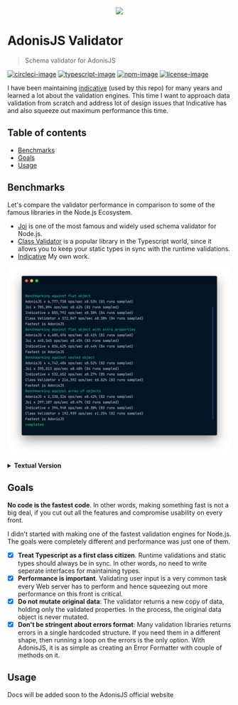 <div align="center"><img src="https://res.cloudinary.com/adonisjs/image/upload/q_100/v1564392111/adonis-banner_o9lunk.png" width="600px"></div>

# AdonisJS Validator
> Schema validator for AdonisJS

[![circleci-image]][circleci-url] [![typescript-image]][typescript-url] [![npm-image]][npm-url] [![license-image]][license-url]

I have been maintaining [indicative](https://indicative.adonisjs.com/) (used by this repo) for many years and learned a lot about the validation engines. This time I want to approach data validation from scratch and address lot of design issues that Indicative has and also squeeze out maximum performance this time.

<!-- START doctoc generated TOC please keep comment here to allow auto update -->
<!-- DON'T EDIT THIS SECTION, INSTEAD RE-RUN doctoc TO UPDATE -->
## Table of contents

- [Benchmarks](#benchmarks)
- [Goals](#goals)
- [Usage](#usage)

<!-- END doctoc generated TOC please keep comment here to allow auto update -->

## Benchmarks
Let's compare the validator performance in comparison to some of the famous libraries in the Node.js Ecosystem.

- [Joi](https://hapi.dev/family/joi/) is one of the most famous and widely used schema validator for Node.js. 
- [Class Validator](https://github.com/typestack/class-validator) is a popular library in the Typescript world, since it allows you to keep your static types in sync with the runtime validations.
- [Indicative](https://indicative.adonisjs.com/) My own work.

![](./benchmarks.png)

<details>
<summary><strong> Textual Version </strong></summary>
<pre>
<code>
Benchmarking against flat object
AdonisJS x 6,777,738 ops/sec ±0.53% (81 runs sampled)
Joi x 705,094 ops/sec ±0.62% (81 runs sampled)
Indicative x 855,792 ops/sec ±0.30% (84 runs sampled)
Class Validator x 372,847 ops/sec ±0.38% (84 runs sampled)
Fastest is AdonisJS

Benchmarking against flat object with extra properties
AdonisJS x 6,685,496 ops/sec ±0.41% (81 runs sampled)
Joi x 445,545 ops/sec ±0.45% (83 runs sampled)
Indicative x 836,625 ops/sec ±0.44% (84 runs sampled)
Fastest is AdonisJS

Benchmarking against nested object
AdonisJS x 4,742,486 ops/sec ±0.52% (82 runs sampled)
Joi x 395,813 ops/sec ±0.48% (84 runs sampled)
Indicative x 532,652 ops/sec ±0.27% (85 runs sampled)
Class Validator x 216,392 ops/sec ±0.82% (83 runs sampled)
Fastest is AdonisJS

Benchmarking against array of objects
AdonisJS x 2,330,326 ops/sec ±0.42% (82 runs sampled)
Joi x 297,187 ops/sec ±0.47% (82 runs sampled)
Indicative x 394,948 ops/sec ±0.30% (83 runs sampled)
Class Validator x 192,939 ops/sec ±1.25% (82 runs sampled)
Fastest is AdonisJS
</code>
</pre>
</details>

## Goals
**No code is the fastest code**. In other words, making something fast is not a big deal, if you cut out all the features and compromise usability on every front.

I didn't started with making one of the fastest validation engines for Node.js. The goals were completely different and performance was just one of them.

- [x] **Treat Typescript as a first class citizen**. Runtime validations and static types should always be in sync. In other words, no need to write seperate interfaces for maintaining types.
- [x] **Performance is important**. Validating user input is a very common task every Web server has to perform and hence squeezing out more performance on this front is critical.
- [x] **Do not mutate original data**: The validator returns a new copy of data, holding only the validated properties. In the process, the original data object is never mutated.
- [x] **Don't be stringent about errors format**: Many validation libraries returns errors in a single hardcoded structure. If you need them in a different shape, then running a loop on the errors is the only option. 
  With AdonisJS, it is as simple as creating an Error Formatter with couple of methods on it.

## Usage
Docs will be added soon to the AdonisJS official website

[circleci-image]: https://img.shields.io/circleci/project/github/adonisjs/adonis-validation-provider/master.svg?style=for-the-badge&logo=circleci
[circleci-url]: https://circleci.com/gh/adonisjs/adonis-validation-provider "circleci"

[typescript-image]: https://img.shields.io/badge/Typescript-294E80.svg?style=for-the-badge&logo=typescript
[typescript-url]:  "typescript"

[npm-image]: https://img.shields.io/npm/v/@adonisjs/validator.svg?style=for-the-badge&logo=npm
[npm-url]: https://npmjs.org/package/@adonisjs/validator "npm"

[license-image]: https://img.shields.io/npm/l/@adonisjs/validator?color=blueviolet&style=for-the-badge
[license-url]: LICENSE.md "license"
